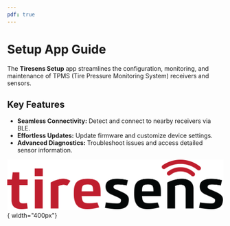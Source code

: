 ```yaml
---
pdf: true
---
```

<!-- markdownlint-disable no-inline-html -->

# Setup App Guide

The **Tiresens Setup** app streamlines the configuration, monitoring, and maintenance of TPMS (Tire Pressure Monitoring System) receivers and sensors.


## Key Features

- **Seamless Connectivity:** Detect and connect to nearby receivers via BLE.
- **Effortless Updates:** Update firmware and customize device settings.
- **Advanced Diagnostics:** Troubleshoot issues and access detailed sensor information.

![App Screenshot](images/tiresens_icon.png){ width="400px"}

<span class="page-break"></span>
